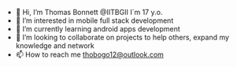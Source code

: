 - 👋 Hi, I’m Thomas Bonnett @IITBGII I´m 17 y.o.
- 👀 I’m interested in mobile full stack development
- 🌱 I’m currently learning android apps development
- 💞️ I’m looking to collaborate on projects to help others, expand my knowledge and network
- 📫 How to reach me thobogo12@outlook.com

<!---
IITBGII/IITBGII is a ✨ special ✨ repository because its `README.md` (this file) appears on your GitHub profile.
You can click the Preview link to take a look at your changes.
--->
